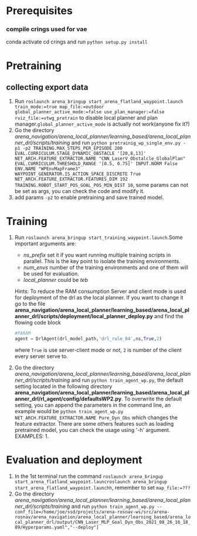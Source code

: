 # Prerequisites
### compile crings used for vae
   conda activate <your-env>
   cd crings and run `python setup.py install`

# Pretraining
## collecting export data
1. Run `roslaunch arena_bringup start_arena_flatland_waypoint.launch train_mode:=true map_file:=outdoor  global_planner_active_mode:=false use_plan_manager:=false rviz_file:=vtwg_pretrain` to disable local planner and plan manager.`global_planner_active_mode` is actually not work(anyone fix it?)
2. Go the directory *arena_navigation/arena_local_planner/learning_based/arena_local_planner_drl/scripts/training* and run `python pretrainig_wp_single_env.py -p1 -p2 TRAINING.MAX_STEPS_PER_EPISODE 200  EVAL.CURRICULUM.STAGE_DYNAMIC_OBSTACLE '[20,8,13]' NET_ARCH.FEATURE_EXTRACTOR.NAME "CNN_LaserV_Obstalcle_GlobalPlan"  EVAL.CURRICULUM.THRESHOLD_RANGE '[0.5, 0.75]' INPUT.NORM False ENV.NAME "WPEnvMapFrame3" WAYPOINT_GENERATOR.IS_ACTION_SPACE_DISCRETE True NET_ARCH.FEATURE_EXTRACTOR.FEATURES_DIM 192 TRAINING.ROBOT_START_POS_GOAL_POS_MIN_DIST 10`, some params can not be set as args, you can check the code and modify it.
3. add params `-p2` to enable pretraining and save trained model.
# Training

1. Run `roslaunch arena_bringup start_training_waypoint.launch`.Some important arguments are:
   * *ns_prefix* set it if you want running multiple training scripts in parallel. This is the key point to isolate the training environments.
   * *num_envs* number of the training environments and one of them will be used for evaluation.
   * *local_planner* could be *teb*
  
   Hints:
   To reduce the RAM consumption Server and client mode is used for deployment of the drl as the local planner.
   If you want to change it
   go to the file **arena_navigation/arena_local_planner/learning_based/arena_local_planner_drl/scripts/deployment/local_planner_deploy.py** and find the flowing code block
   ```python
   #PARAM
   agent = DrlAgent(drl_model_path,'drl_rule_04',ns,True,2)
   ```
   where `True` is use server-client mode or not, `2` is number of the client every server serve to. 

2. Go the directory *arena_navigation/arena_local_planner/learning_based/arena_local_planner_drl/scripts/training* and run `python train_agent_wp.py`, the default setting located in the following directory **arena_navigation/arena_local_planner/learning_based/arena_local_planner_drl/rl_agent/config/defaultsWP2.py**. To overwrite the default setting, you can append the parameters in the command line, an example would be `python train_agent_wp.py NET_ARCH.FEATURE_EXTRACTOR.NAME Pure_Dyn_Obs` which changes the feature extractor. There are some others features such as loading pretrained model, you can check the usage using '-h' argument. 
   EXAMPLES:
      1. 
# Evaluation and deployment
1. In the 1st terminal run the command `roslaunch arena_bringup start_arena_flatland_waypoint.launcroslaunch arena_bringup start_arena_flatland_waypoint.launchh`, remember to set `map_file:=???`
2. Go the directory *arena_navigation/arena_local_planner/learning_based/arena_local_planner_drl/scripts/training* and run `python train_agent_wp.py --conf_file=/home/joe/ssd/projects/arena-rosnav-ws/src/arena-rosnav/arena_navigation/arena_local_planner/learning_based/arena_local_planner_drl/output/CNN_Laser_MLP_Goal_Dyn_Obs_2021_08_26_16_18_09/Hyperparams.yaml","--deploy"]`